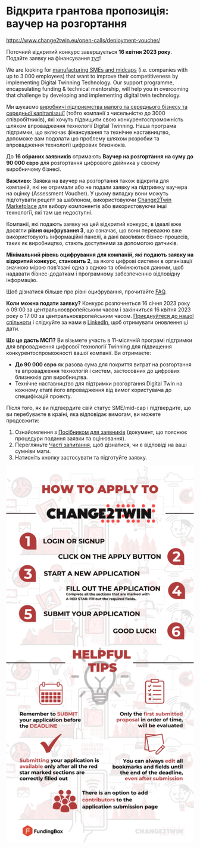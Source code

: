 # Відкрита грантова пропозиція: ваучер на розгортання

https://www.change2twin.eu/open-calls/deployment-voucher/

Поточний відкритий конкурс завершується **16 квітня 2023 року**. Подайте заявку на фінансування [тут](https://change2twin-dv2-opencall.fundingbox.com/)!

We are looking for [manufacturing SMEs and midcaps](https://www.change2twin.eu/sme/) (i.e. companies with up to 3.000 employees) that want to improve their  competitiveness by implementing Digital Twinning Technology. Our support programme, encapsulating funding & technical mentorship, will help  you in overcoming that challenge by developing and implementing digital  twin technology.

Ми шукаємо [виробничі підприємства малого та середнього бізнесу та середньої капіталізації](https://www.change2twin.eu/sme/) (тобто компанії з чисельністю до 3000 співробітників), які хочуть підвищити свою конкурентоспроможність шляхом впровадження технології Digital Twinning. Наша програма підтримки, що включає фінансування та технічне наставництво, допоможе вам подолати цю проблему шляхом розробки та впровадження технології цифрових близнюків.

До **16 обраних заявників** отримають **Ваучер на розгортання на суму до 90 000 євро** для розгортання цифрового двійника у своєму виробничому бізнесі.

**Важливо:** Заявка на ваучер на розгортання також відкрита для компаній, які не отримали або не подали заявку на підтримку ваучера на оцінку (Assessment Voucher). У цьому випадку вони можуть підготувати рецепт за шаблоном, використовуючи [Change2Twin Marketplace](Change2TwinMarketplace.md) для вибору компонентів або використовуючи інші технології, які там ще недоступні.

Компанії, які подають заявку на цей відкритий конкурс, в ідеалі вже досягли **рівня оцифрування 3**, що означає, що вони переважно вже використовують інформаційні панелі, а дані важливих бізнес-процесів, таких як виробництво, стають доступними за допомогою датчиків.

**Мінімальний рівень оцифрування для компаній, які подають заявку на відкритий конкурс, становить 2**, за якого цифрові системи в організації значною мірою пов’язані одна з одною та обмінюються даними, щоб надавати бізнес-додаткам і програмному забезпеченню відповідну інформацію.

Щоб дізнатися більше про рівні оцифрування, прочитайте [FAQ](faq.md).

**Коли можна подати заявку?**
Конкурс розпочнеться 16 січня 2023 року о 09:00 за центральноєвропейським часом і закінчиться 16 квітня 2023 року о 17:00 за центральноєвропейським часом. [Приєднуйтеся до нашої спільноти](https://spaces.fundingbox.com/spaces/i4ms-change2twin/5f6dfbbff9a7a75c28f34419) і слідкуйте за нами в [LinkedIn](https://www.linkedin.com/company/change2twin/), щоб отримувати оновлення ці дати.

**Що це дасть МСП?**
Ви візьмете участь в 11-місячній програмі підтримки для впровадження цифрової технології Twinning для підвищення конкурентоспроможності вашої компанії. Ви отримаєте:

- **До 90 000 євро** як разова сума для покриття витрат на розгортання та впровадження технологій і систем, застосовних до цифрових близнюків для виробництва.
- Технічне наставництво для підтримки розгортання Digital Twin на кожному етапі його впровадження від вимог користувача до специфікацій проекту.

Після того, як ви підтвердите свій статус SME/mid-cap і підтвердите, що ви перебуваєте в країні, яка відповідає вимогам, ви можете продовжити:

1. Ознайомлення з [Посібником для заявників](GuideforApplicants.md) (документ, що пояснює процедури подання заявки та оцінювання).
2. Перегляньте [Часті запитання](faq.md), щоб дізнатися, чи є відповіді на ваші сумніви мати.
3. Натисніть кнопку застосувати та підготуйте заявку.

![img](media/gear_1624890247764-Change2TwinHOWTOAPPLYINFOGRAPHICS1-512x1024.png)

